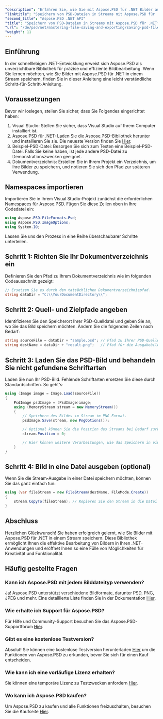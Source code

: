 ```yaml
---
"description": "Erfahren Sie, wie Sie mit Aspose.PSD für .NET Bilder aus PSD-Dateien effizient in Streams speichern. Diese umfassende Schritt-für-Schritt-Anleitung behandelt Voraussetzungen, Codes und Techniken."
"linktitle": "Speichern von PSD-Dateien in Streams mit Aspose.PSD für .NET"
"second_title": "Aspose.PSD .NET API"
"title": "Speichern von PSD-Dateien in Streams mit Aspose.PSD für .NET"
"url": "/de/psd/net/mastering-file-saving-and-exporting/saving-psd-files-to-streams/"
"weight": 11
---
```


## Einführung

In der schnelllebigen .NET-Entwicklung erweist sich Aspose.PSD als unverzichtbare Bibliothek für präzise und effiziente Bildbearbeitung. Wenn Sie lernen möchten, wie Sie Bilder mit Aspose.PSD für .NET in einem Stream speichern, finden Sie in dieser Anleitung eine leicht verständliche Schritt-für-Schritt-Anleitung.

## Voraussetzungen

Bevor wir loslegen, stellen Sie sicher, dass Sie Folgendes eingerichtet haben:

1. Visual Studio: Stellen Sie sicher, dass Visual Studio auf Ihrem Computer installiert ist.
2. Aspose.PSD für .NET: Laden Sie die Aspose.PSD-Bibliothek herunter und installieren Sie sie. Die neueste Version finden Sie [Hier](https://releases.aspose.com/psd/net/).
3. Beispiel-PSD-Datei: Besorgen Sie sich zum Testen eine Beispiel-PSD-Datei. Falls Sie keine haben, ist jede andere PSD-Datei zu Demonstrationszwecken geeignet.
4. Dokumentverzeichnis: Erstellen Sie in Ihrem Projekt ein Verzeichnis, um Ihre Bilder zu speichern, und notieren Sie sich den Pfad zur späteren Verwendung.

## Namespaces importieren

Importieren Sie in Ihrem Visual Studio-Projekt zunächst die erforderlichen Namespaces für Aspose.PSD. Fügen Sie diese Zeilen oben in Ihre Codedatei ein:

```csharp
using Aspose.PSD.FileFormats.Psd;
using Aspose.PSD.ImageOptions;
using System.IO;
```

Lassen Sie uns den Prozess in eine Reihe überschaubarer Schritte unterteilen.

## Schritt 1: Richten Sie Ihr Dokumentverzeichnis ein

Definieren Sie den Pfad zu Ihrem Dokumentverzeichnis wie im folgenden Codeausschnitt gezeigt:

```csharp
// Ersetzen Sie es durch den tatsächlichen Dokumentverzeichnispfad.
string dataDir = "C:\\YourDocumentDirectory\\";
```

## Schritt 2: Quell- und Zielpfade angeben

Identifizieren Sie den Speicherort Ihrer PSD-Quelldatei und geben Sie an, wo Sie das Bild speichern möchten. Ändern Sie die folgenden Zeilen nach Bedarf:

```csharp
string sourceFile = dataDir + "sample.psd"; // Pfad zu Ihrer PSD-Quelldatei
string destName = dataDir + "result.png";   // Pfad für die Ausgabebilddatei
```

## Schritt 3: Laden Sie das PSD-Bild und behandeln Sie nicht gefundene Schriftarten

Laden Sie nun Ihr PSD-Bild. Fehlende Schriftarten ersetzen Sie diese durch Standardschriften. So geht's:

```csharp
using (Image image = Image.Load(sourceFile))
{
    PsdImage psdImage = (PsdImage)image;
    using (MemoryStream stream = new MemoryStream())
    {
        // Speichern des Bildes im Stream im PNG-Format.
        psdImage.Save(stream, new PngOptions());

        // Optional können Sie die Position des Streams bei Bedarf zurücksetzen
        stream.Position = 0;

        // Hier können weitere Verarbeitungen, wie das Speichern in einer Datei oder das Senden über ein Netzwerk, durchgeführt werden.
    }
}
```

## Schritt 4: Bild in eine Datei ausgeben (optional)

Wenn Sie die Stream-Ausgabe in einer Datei speichern möchten, können Sie das ganz einfach tun:

```csharp
using (var fileStream = new FileStream(destName, FileMode.Create))
{
    stream.CopyTo(fileStream); // Kopieren Sie den Stream in die Datei
}
```

## Abschluss

Herzlichen Glückwunsch! Sie haben erfolgreich gelernt, wie Sie Bilder mit Aspose.PSD für .NET in einem Stream speichern. Diese Bibliothek ermöglicht Ihnen die effektive Bearbeitung von Bildern in Ihren .NET-Anwendungen und eröffnet Ihnen so eine Fülle von Möglichkeiten für Kreativität und Funktionalität.

## Häufig gestellte Fragen

### Kann ich Aspose.PSD mit jedem Bilddateityp verwenden?
Ja! Aspose.PSD unterstützt verschiedene Bildformate, darunter PSD, PNG, JPEG und mehr. Eine detaillierte Liste finden Sie in der Dokumentation [Hier](https://reference.aspose.com/psd/net/).

### Wie erhalte ich Support für Aspose.PSD?
Für Hilfe und Community-Support besuchen Sie das Aspose.PSD-Supportforum [Hier](https://forum.aspose.com/c/psd/34).

### Gibt es eine kostenlose Testversion?
Absolut! Sie können eine kostenlose Testversion herunterladen [Hier](https://releases.aspose.com/) um die Funktionen von Aspose.PSD zu erkunden, bevor Sie sich für einen Kauf entscheiden.

### Wie kann ich eine vorläufige Lizenz erhalten?
Sie können eine temporäre Lizenz zu Testzwecken anfordern [Hier](https://purchase.conholdate.com/temporary-license/).

### Wo kann ich Aspose.PSD kaufen?
Um Aspose.PSD zu kaufen und alle Funktionen freizuschalten, besuchen Sie die Kaufseite [Hier](https://purchase.conholdate.com/buy).